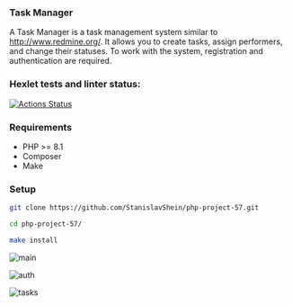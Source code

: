 ### Task Manager
A Task Manager is a task management system similar to http://www.redmine.org/. It allows you to create tasks, assign performers, and change their statuses. To work with the system, registration and authentication are required.


### Hexlet tests and linter status:
[![Actions Status](https://github.com/StanislavShein/php-project-57/workflows/hexlet-check/badge.svg)](https://github.com/StanislavShein/php-project-57/actions)


### Requirements

* PHP >= 8.1
* Composer
* Make

### Setup

```sh
git clone https://github.com/StanislavShein/php-project-57.git
```
```sh
cd php-project-57/
```
```sh
make install
```

![main](https://i.imgur.com/1o2ZPRc.png)

![auth](https://i.imgur.com/XCrgbf6.png)

![tasks](https://i.imgur.com/ClnaHqy.png)